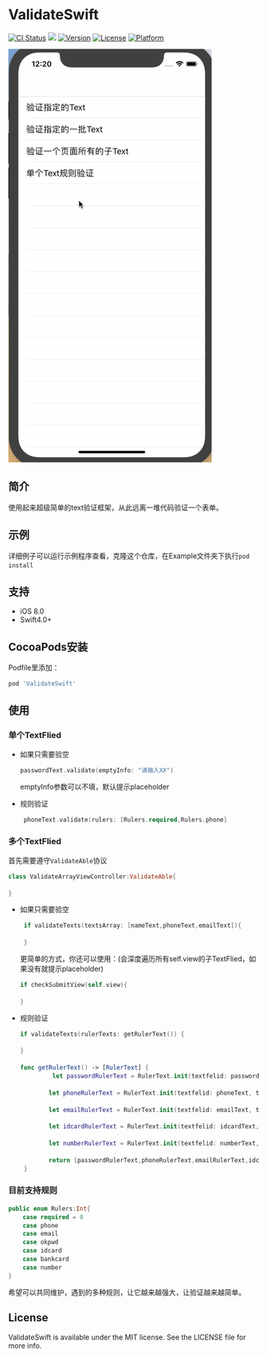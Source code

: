 # ValidateSwift

[![CI Status](https://img.shields.io/travis/776210576@qq.com/ValidateSwift.svg?style=flat)](https://travis-ci.org/776210576@qq.com/ValidateSwift)
<a href="https://github.com/RainManGO/ValidateSwift"><img src="https://img.shields.io/badge/language-Swift%204-orange.svg"></a>
[![Version](https://img.shields.io/cocoapods/v/ValidateSwift.svg?style=flat)](https://cocoapods.org/pods/ValidateSwift)
[![License](https://img.shields.io/cocoapods/l/ValidateSwift.svg?style=flat)](https://cocoapods.org/pods/ValidateSwift)
[![Platform](https://img.shields.io/cocoapods/p/ValidateSwift.svg?style=flat)](https://cocoapods.org/pods/ValidateSwift)

![image](https://github.com/RainManGO/ValidateSwift/blob/master/Validate1.gif)



## 简介

使用起来超级简单的text验证框架，从此远离一堆代码验证一个表单。



## 示例

详细例子可以运行示例程序查看，克隆这个仓库，在Example文件夹下执行`pod install`



## 支持

- iOS 8.0
- Swift4.0+



## CocoaPods安装

Podfile里添加：

```ruby
pod 'ValidateSwift'
```



## 使用



### 单个TextFlied

- 如果只需要验空

  ```swift
  passwordText.validate(emptyInfo: "请输入XX")
  ```

   emptyInfo参数可以不填，默认提示placeholder

- 规则验证

  ```swift
   phoneText.validate(rulers: [Rulers.required,Rulers.phone]
  ```



### 多个TextFlied

首先需要遵守`ValidateAble`协议

```swift
class ValidateArrayViewController:ValidateAble{

}
```



- 如果只需要验空

  ```swift
   if validateTexts(textsArray: [nameText,phoneText,emailText]){
         
   }
  ```

  更简单的方式，你还可以使用：(会深度遍历所有self.view的子TextFlied，如果没有就提示placeholder)

  ```swift
  if checkSubmitView(self.view){
              
  }
  ```

  

- 规则验证

  ```swift
  if validateTexts(rulerTexts: getRulerText()) {
             
  }
  
  func getRulerText() -> [RulerText] {
           let passwordRulerText = RulerText.init(textfelid: passwordText, textRulers: [Rulers.required,Rulers.okpwd], emptyInfo: "请输入密码")
  
          let phoneRulerText = RulerText.init(textfelid: phoneText, textRulers: [Rulers.required,Rulers.phone])
  
          let emailRulerText = RulerText.init(textfelid: emailText, textRulers: [Rulers.required,Rulers.email])
  
          let idcardRulerText = RulerText.init(textfelid: idcardText, textRulers: [Rulers.required,Rulers.idcard])
  
          let numberRulerText = RulerText.init(textfelid: numberText, textRulers: [Rulers.number])
  
          return [passwordRulerText,phoneRulerText,emailRulerText,idcardRulerText,numberRulerText]
   }
  
  ```

  

### 目前支持规则

```swift
public enum Rulers:Int{
    case required = 0
    case phone
    case email
    case okpwd
    case idcard
    case bankcard
    case number
}
```

希望可以共同维护，遇到的多种规则，让它越来越强大，让验证越来越简单。



## License

ValidateSwift is available under the MIT license. See the LICENSE file for more info.
